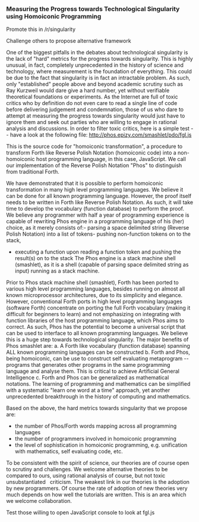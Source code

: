 ### Measuring the Progress towards Technological Singularity using Homoiconic Programming

Promote this in /r/singularity

Challenge others to propose alternative framework

One of the biggest pitfalls in the debates about technological singularity is the lack of "hard" metrics for the progress towards singularity. This is highly unusual, in fact, completely unprecedented in the history of science and technology, where measurement is the foundation of everything.
This could be due to the fact that singularity is in fact an intractable problem. As such, only "established" people above and beyond academic scrutiny such as Ray Kurzweil would dare give a hard number, yet without verifiable theoretical foundations or experiments.
As the Internet are full of toxic critics who by definition do not even care to read a single line of code before delivering judgement and condemnation, those of us who dare to attempt at measuring the progress towards singularity would just have to ignore them and seek out parties who are willing to engage in rational analysis and discussions.
In order to filter toxic critics, here is a simple test -- have a look at the following file:
http://phos.epizy.com/smashlet/pdo/fgl.js

This is the source code for "homoiconic transformation", a procedure to transform Forth like Reverse Polish Notation (homoiconic code) into a non-homoiconic host programming language, in this case, JavaScript. We call our implementation of the Reverse Polish Notation "Phos" to distinguish from traditional Forth.

We have demonstrated that it is possible to perform homoiconic transformation in many high level programming languages. We believe it can be done for all known programming language. However, the proof itself needs to be written in Forth like Reverse Polish Notation. As such, it will take time to develop the vocabulary (function database) to perform the proof.
We believe any programmer with half a year of programming experience is capable of rewriting Phos engine in a programming language of his (her) choice, as it merely consists of:- parsing a space delimited string (Reverse Polish Notation) into a list of tokens- pushing non-function tokens on to the stack,
- executing a function upon reading a function token and pushing the result(s) on to the stack
The Phos engine is a stack machine shell (smashlet), as it is a shell (capable of parsing space delimited string as input) running as a stack machine.

Prior to Phos stack machine shell (smashlet), Forth has been ported to various high level programming languages, besides running on almost all known microprocessor architectures, due to its simplicity and elegance. However, conventional Forth ports in high level programming languages (software Forth) concentrate on porting the full Forth vocabulary (making it difficult for beginners to learn) and not emphasizing on integrating with function libraries of the host programming language, which Phos aims to correct. As such, Phos has the potential to become a universal script that can be used to interface to all known programming languages. We believe this is a huge step towards technological singularity.
The major benefits of Phos smashlet are:
a. A Forth like vocabulary (function database) spanning ALL known programming languages can be constructed
b. Forth and Phos, being homoiconic, can be use to construct self evaluating metaprogram -- programs that generates other programs in the same programming language and analyse them. This is critical to achieve Artificial General Intelligence
c. Forth and Phos can be generalized as mathematical notations. The learning of programming and mathematics can be simplified with a systematic "learn one word at a time" approach, yet another unprecedented breakthrough in the history of computing and mathematics.

Based on the above, the hard metrics towards singularity that we propose are:
- the number of Phos/Forth words mapping across all programming languages
- the number of programmers involved in homoiconic programming
- the level of sophistication in homoiconic programming, e.g. unification with mathematics, self evaluating code, etc.

To be consistent with the spirit of science, our theories are of course open to scrutiny and challenges. We welcome alternative theories to be compared to ours, using rational analysis of course, but not toxic unsubstantiated   criticism.
The weakest link in our theories is the adoption by new programmers. Of course the rate of adoption of new theories very much depends on how well the tutorials are written. This is an area which we welcome collaboration.


Test those willing to open JavaScript console to look at fgl.js

